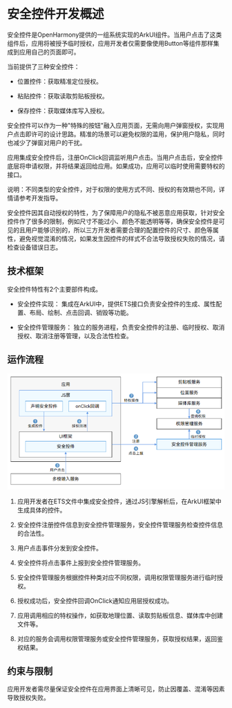# 安全控件开发概述


安全控件是OpenHarmony提供的一组系统实现的ArkUI组件。当用户点击了这类组件后，应用将被授予临时授权，应用开发者仅需要像使用Button等组件那样集成到应用自己的页面即可。


当前提供了三种安全控件：


- 位置控件：获取精准定位授权。

- 粘贴控件：获取读取剪贴板授权。

- 保存控件：获取媒体库写入授权。


安全控件可以作为一种"特殊的按钮"融入应用页面，无需向用户弹窗授权，实现用户点击即许可的设计思路。精准的场景可以避免权限的滥用，保护用户隐私，同时也减少了弹窗对用户的干扰。


应用集成安全控件后，注册OnClick回调监听用户点击。当用户点击后，安全控件底层将申请权限，并将结果返回给应用。如果成功，应用可以临时使用需要特权的接口。


说明：不同类型的安全控件，对于权限的使用方式不同、授权的有效期也不同，详情请参考开发指导。


安全控件因其自动授权的特性，为了保障用户的隐私不被恶意应用获取，针对安全控件作了很多的限制，例如尺寸不能过小、颜色不能透明等等，确保安全控件是可见的且用户能够识别的，所以三方开发者需要合理的配置控件的尺寸、颜色等属性，避免视觉混淆的情况，如果发生因控件的样式不合法导致授权失败的情况，请检查设备错误日志。


## 技术框架

安全控件特性有2个主要部件构成。

- 安全控件实现：
  集成在ArkUI中，提供ETS接口负责安全控件的生成、属性配置、布局、绘制、点击回调、销毁等功能。

- 安全控件管理服务：
  独立的服务进程，负责安全控件的注册、临时授权、取消授权、取消注册等管理，以及合法性检查。


## 运作流程

![security_component_manager.png](figures/security_component_manager.png)

1. 应用开发者在ETS文件中集成安全控件，通过JS引擎解析后，在ArkUI框架中生成具体的控件。

2. 安全控件注册控件信息到安全控件管理服务，安全控件管理服务检查控件信息的合法性。

3. 用户点击事件分发到安全控件。

4. 安全控件将点击事件上报到安全控件管理服务。

5. 安全控件管理服务根据控件种类对应不同权限，调用权限管理服务进行临时授权。

6. 授权成功后，安全控件回调OnClick通知应用层授权成功。

7. 应用调用相应的特权操作，如获取地理位置、读取剪贴板信息、媒体库中创建文件等。

8. 对应的服务会调用权限管理服务或安全控件管理服务，获取授权结果，返回鉴权结果。


## 约束与限制

应用开发者需尽量保证安全控件在应用界面上清晰可见，防止因覆盖、混淆等因素导致授权失败。
